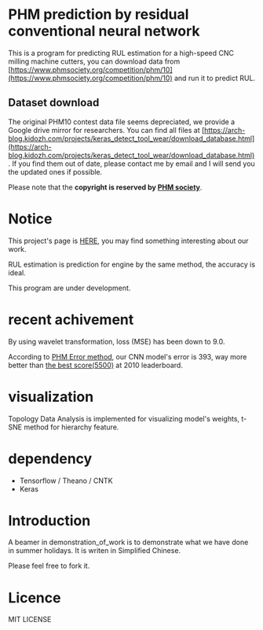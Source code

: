 # PHM prediction by residual conventional neural network

  This is a program for predicting RUL estimation for a high-speed CNC milling machine cutters, you can download data from [https://www.phmsociety.org/competition/phm/10](https://www.phmsociety.org/competition/phm/10) and run it to predict RUL.

## Dataset download

  The original PHM10 contest data file seems depreciated, we provide a Google drive mirror for researchers. You can find all files at [https://arch-blog.kidozh.com/projects/keras_detect_tool_wear/download_database.html](https://arch-blog.kidozh.com/projects/keras_detect_tool_wear/download_database.html). If you find them out of date, please contact me by email and I will send you the updated ones if possible.
  
  Please note that the **copyright is reserved by [PHM society](https://www.phmsociety.org/)**.

# Notice

  This project's page is [HERE](https://kidozh.com/projects/keras_detect_tool_wear/), you may find something interesting about our work.

  RUL estimation is prediction for engine by the same method, the accuracy is ideal.

This program are under development.

# recent achivement
  
  By using wavelet transformation, loss (MSE) has been down to 9.0.

  According to [PHM Error method](https://www.phmsociety.org/competition/phm/10/scoring), our CNN model's error is 393, way more better than [the best score(5500)](https://www.phmsociety.org/competition/phm/10/leaderboard) at 2010 leaderboard.

# visualization

  Topology Data Analysis is implemented for visualizing model's weights, t-SNE method for hierarchy feature.

# dependency

+ Tensorflow / Theano / CNTK
+ Keras

# Introduction

  A beamer in demonstration_of_work is to demonstrate what we have done in summer holidays. It is writen in Simplified Chinese.

  Please feel free to fork it.

# Licence

MIT LICENSE
